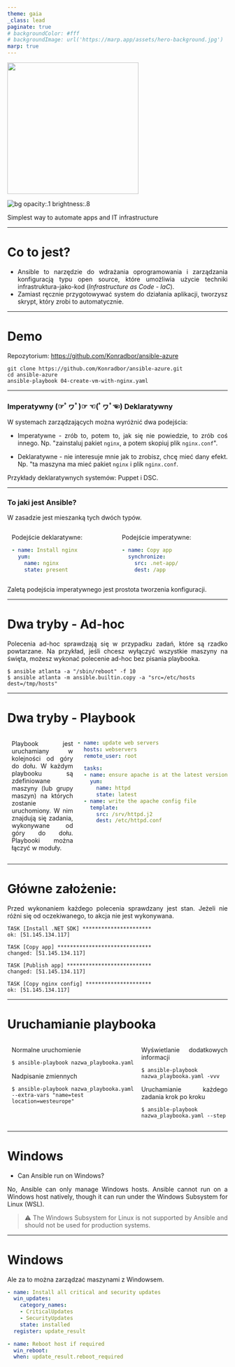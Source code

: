 ```yaml
---
theme: gaia
_class: lead
paginate: true
# backgroundColor: #fff
# backgroundImage: url('https://marp.app/assets/hero-background.jpg')
marp: true
---
```


<img  width="300" src=https://upload.wikimedia.org/wikipedia/commons/thumb/2/24/Ansible_logo.svg/1200px-Ansible_logo.svg.png></img>

<!-- ![bg left:40% 80%](https://marp.app/assets/marp.svg) -->

![bg opacity:.1 brightness:.8](https://cdn.pixabay.com/photo/2019/04/06/07/08/dubrovnik-4106788_1280.jpg)
<!-- # **Ansible** -->

Simplest way to automate apps and IT infrastructure

<style>
p, li{
  text-align:justify;  
  hyphens: auto;
  }
</style>

---

# Co to jest?

- Ansible to narzędzie do wdrażania oprogramowania i zarządzania konfiguracją typu open source, które umożliwia użycie techniki infrastruktura-jako-kod (_Infrastructure as Code - IaC_).
- Zamiast ręcznie przygotowywać system do działania aplikacji, tworzysz skrypt, który zrobi to automatycznie.

---

# Demo

Repozytorium: https://github.com/Konradbor/ansible-azure

```shell
git clone https://github.com/Konradbor/ansible-azure.git
cd ansible-azure
ansible-playbook 04-create-vm-with-nginx.yaml
```

---

### Imperatywny  (☞ﾟヮﾟ)☞  ☜(ﾟヮﾟ☜) Deklaratywny

W systemach zarządzających można wyróżnić dwa podejścia:
- Imperatywne - zrób to, potem to, jak się nie powiedzie, to zrób coś innego. Np. "zainstaluj pakiet `nginx`, a potem skopiuj plik `nginx.conf`".

- Deklaratywne - nie interesuje mnie jak to zrobisz, chcę mieć dany efekt. Np. "ta maszyna ma mieć pakiet `nginx` i plik `nginx.conf`.

Przykłady deklaratywnych systemów: Puppet i DSC.

---

### To jaki jest Ansible?

W zasadzie jest mieszanką tych dwóch typów.

<div class="container"><div class="flex-col" data-markdown> 

Podejście deklaratywne:
```yaml
- name: Install nginx
  yum:
    name: nginx
    state: present
```

</div> <div class="flex-col" data-markdown>

Podejście imperatywne:
```yaml
- name: Copy app
  synchronize:
    src: .net-app/
    dest: /app
```

</div></div>

Zaletą podejścia imperatywnego jest prostota tworzenia konfiguracji.

<style scoped>
.container{
    display: flex;
}
.flex-col{
    flex: 1;
    margin-left: 10px;
}
</style>

---

# Dwa tryby - Ad-hoc



Polecenia ad-hoc sprawdzają się w przypadku zadań, które są rzadko powtarzane. Na przykład, jeśli chcesz wyłączyć wszystkie maszyny na święta, możesz wykonać polecenie ad-hoc bez pisania playbooka.

```
$ ansible atlanta -a "/sbin/reboot" -f 10
$ ansible atlanta -m ansible.builtin.copy -a "src=/etc/hosts dest=/tmp/hosts"
```

---

# Dwa tryby - Playbook

<div class="container"><div class="flex-col" data-markdown> 

Playbook jest uruchamiany w kolejności od góry do dołu.
W każdym playbooku są zdefiniowane maszyny (lub grupy maszyn) na których zostanie uruchomiony.
W nim znajdują się zadania, wykonywane od góry do dołu. Playbooki można łączyć w moduły.


</div> <div class="flex-col" data-markdown>

```yaml
- name: update web servers
  hosts: webservers
  remote_user: root

  tasks:
  - name: ensure apache is at the latest version
    yum:
      name: httpd
      state: latest
  - name: write the apache config file
    template:
      src: /srv/httpd.j2
      dest: /etc/httpd.conf
```

</div></div>


<style scoped>
.container{
    display: flex;
}
.flex-col{
    flex: 1;
    margin-left: 10px;
}
</style>

---

# Główne założenie:

Przed wykonaniem każdego polecenia sprawdzany jest stan. Jeżeli nie różni się od oczekiwanego, to akcja nie jest wykonywana.

```
TASK [Install .NET SDK] **********************
ok: [51.145.134.117]

TASK [Copy app] ******************************
changed: [51.145.134.117]

TASK [Publish app] ***************************
changed: [51.145.134.117]

TASK [Copy nginx config] *********************
ok: [51.145.134.117]
```

---

# Uruchamianie playbooka

<div class="container"><div class="flex-col" data-markdown> 

Normalne uruchomienie
```bash
$ ansible-playbook nazwa_playbooka.yaml 
```

Nadpisanie zmiennych

```
$ ansible-playbook nazwa_playbooka.yaml 
--extra-vars "name=test location=westeurope"
```

</div> <div class="flex-col" data-markdown>

Wyświetlanie dodatkowych informacji
```
$ ansible-playbook nazwa_playbooka.yaml -vvv
```

Uruchamianie każdego zadania krok po kroku
```
$ ansible-playbook nazwa_playbooka.yaml --step
```

</div></div>


<style scoped>
.container{
    display: flex;
}
.flex-col{
    flex: 1;
    margin-left: 10px;
}
</style>

---

# Windows

- Can Ansible run on Windows?

No, Ansible can only manage Windows hosts. Ansible cannot run on a Windows host natively, though it can run under the Windows Subsystem for Linux (WSL).

> :warning: The Windows Subsystem for Linux is not supported by Ansible and should not be used for production systems.

---

# Windows

Ale za to można zarządzać maszynami z Windowsem.

```yaml
- name: Install all critical and security updates
  win_updates:
    category_names:
    - CriticalUpdates
    - SecurityUpdates
    state: installed
  register: update_result

- name: Reboot host if required
  win_reboot:
  when: update_result.reboot_required

```
